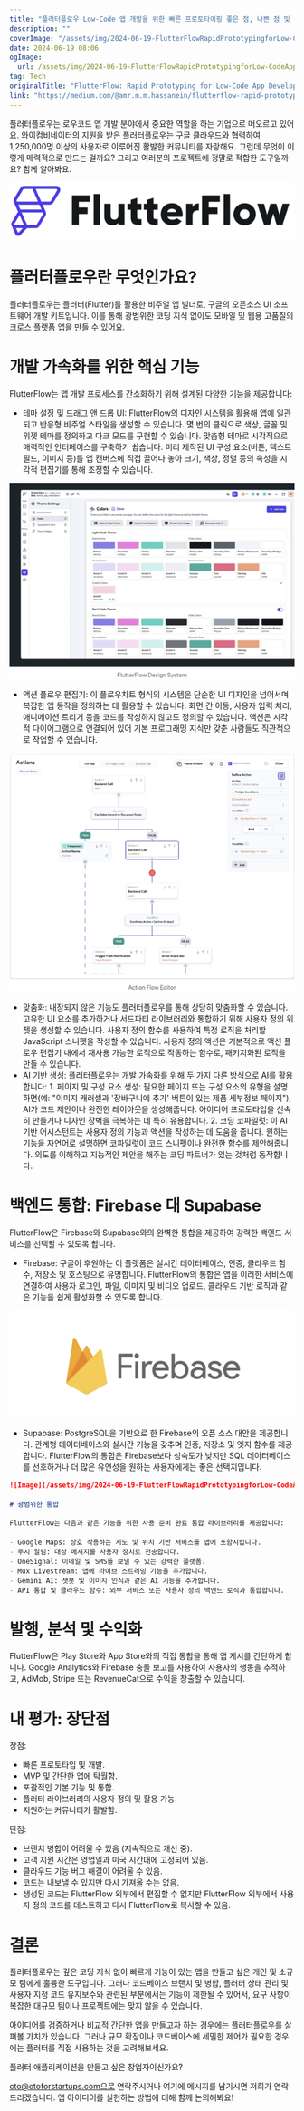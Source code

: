```yaml
---
title: "플러터플로우 Low-Code 앱 개발을 위한 빠른 프로토타이핑 좋은 점, 나쁜 점 및 플로우"
description: ""
coverImage: "/assets/img/2024-06-19-FlutterFlowRapidPrototypingforLow-CodeAppDevelopmentTheGoodtheBadandtheFlow_0.png"
date: 2024-06-19 08:06
ogImage: 
  url: /assets/img/2024-06-19-FlutterFlowRapidPrototypingforLow-CodeAppDevelopmentTheGoodtheBadandtheFlow_0.png
tag: Tech
originalTitle: "FlutterFlow: Rapid Prototyping for Low-Code App Development (The Good, the Bad, and the Flow)"
link: "https://medium.com/@amr.m.m.hassanein/flutterflow-rapid-prototyping-for-low-code-app-development-the-good-the-bad-and-the-flow-c1d7674b6882"
---
```



플러터플로우는 로우코드 앱 개발 분야에서 중요한 역할을 하는 기업으로 떠오르고 있어요. 와이컴비네이터의 지원을 받은 플러터플로우는 구글 클라우드와 협력하여 1,250,000명 이상의 사용자로 이루어진 활발한 커뮤니티를 자랑해요. 그런데 무엇이 이렇게 매력적으로 만드는 걸까요? 그리고 여러분의 프로젝트에 정말로 적합한 도구일까요? 함께 알아봐요.

![이미지](/assets/img/2024-06-19-FlutterFlowRapidPrototypingforLow-CodeAppDevelopmentTheGoodtheBadandtheFlow_0.png)

# 플러터플로우란 무엇인가요?

플러터플로우는 플러터(Flutter)를 활용한 비주얼 앱 빌더로, 구글의 오픈소스 UI 소프트웨어 개발 키트입니다. 이를 통해 광범위한 코딩 지식 없이도 모바일 및 웹용 고품질의 크로스 플랫폼 앱을 만들 수 있어요.

<div class="content-ad"></div>

# 개발 가속화를 위한 핵심 기능

FlutterFlow는 앱 개발 프로세스를 간소화하기 위해 설계된 다양한 기능을 제공합니다:

- 테마 설정 및 드래그 앤 드롭 UI: FlutterFlow의 디자인 시스템을 활용해 앱에 일관되고 반응형 비주얼 스타일을 생성할 수 있습니다. 몇 번의 클릭으로 색상, 글꼴 및 위젯 테마를 정의하고 다크 모드를 구현할 수 있습니다. 맞춤형 테마로 시각적으로 매력적인 인터페이스를 구축하기 쉽습니다. 미리 제작된 UI 구성 요소(버튼, 텍스트 필드, 이미지 등)를 앱 캔버스에 직접 끌어다 놓아 크기, 색상, 정렬 등의 속성을 시각적 편집기를 통해 조정할 수 있습니다.

![이미지](/assets/img/2024-06-19-FlutterFlowRapidPrototypingforLow-CodeAppDevelopmentTheGoodtheBadandtheFlow_1.png)

<div class="content-ad"></div>

- 액션 플로우 편집기: 이 플로우차트 형식의 시스템은 단순한 UI 디자인을 넘어서며 복잡한 앱 동작을 정의하는 데 활용할 수 있습니다. 화면 간 이동, 사용자 입력 처리, 애니메이션 트리거 등을 코드를 작성하지 않고도 정의할 수 있습니다. 액션은 시각적 다이어그램으로 연결되어 있어 기본 프로그래밍 지식만 갖춘 사람들도 직관적으로 작업할 수 있습니다.

![image](/assets/img/2024-06-19-FlutterFlowRapidPrototypingforLow-CodeAppDevelopmentTheGoodtheBadandtheFlow_2.png)

- 맞춤화: 내장되지 않은 기능도 플러터플로우를 통해 상당히 맞춤화할 수 있습니다. 고유한 UI 요소를 추가하거나 서드파티 라이브러리와 통합하기 위해 사용자 정의 위젯을 생성할 수 있습니다. 사용자 정의 함수를 사용하여 특정 로직을 처리할 JavaScript 스니펫을 작성할 수 있습니다. 사용자 정의 액션은 기본적으로 액션 플로우 편집기 내에서 재사용 가능한 로직으로 작동하는 함수로, 패키지화된 로직을 만들 수 있습니다.
- AI 기반 생성: 플러터플로우는 개발 가속화를 위해 두 가지 다른 방식으로 AI를 활용합니다: 1. 페이지 및 구성 요소 생성: 필요한 페이지 또는 구성 요소의 유형을 설명하면(예: "이미지 캐러셀과 '장바구니에 추가' 버튼이 있는 제품 세부정보 페이지"), AI가 코드 제안이나 완전한 레이아웃을 생성해줍니다. 아이디어 프로토타입을 신속히 만들거나 디자인 장벽을 극복하는 데 특히 유용합니다. 2. 코딩 코파일럿: 이 AI 기반 어시스턴트는 사용자 정의 기능과 액션을 작성하는 데 도움을 줍니다. 원하는 기능을 자연어로 설명하면 코파일럿이 코드 스니펫이나 완전한 함수를 제안해줍니다. 의도를 이해하고 지능적인 제안을 해주는 코딩 파트너가 있는 것처럼 동작합니다.

# 백엔드 통합: Firebase 대 Supabase

<div class="content-ad"></div>

FlutterFlow은 Firebase와 Supabase와의 완벽한 통합을 제공하여 강력한 백엔드 서비스를 선택할 수 있도록 합니다.

- Firebase: 구글이 후원하는 이 플랫폼은 실시간 데이터베이스, 인증, 클라우드 함수, 저장소 및 호스팅으로 유명합니다. FlutterFlow의 통합은 앱을 이러한 서비스에 연결하여 사용자 로그인, 파일, 이미지 및 비디오 업로드, 클라우드 기반 로직과 같은 기능을 쉽게 활성화할 수 있도록 합니다.

![image](/assets/img/2024-06-19-FlutterFlowRapidPrototypingforLow-CodeAppDevelopmentTheGoodtheBadandtheFlow_3.png)

- Supabase: PostgreSQL을 기반으로 한 Firebase의 오픈 소스 대안을 제공합니다. 관계형 데이터베이스와 실시간 기능을 갖추며 인증, 저장소 및 엣지 함수를 제공합니다. FlutterFlow의 통합은 Firebase보다 성숙도가 낮지만 SQL 데이터베이스를 선호하거나 더 많은 유연성을 원하는 사용자에게는 좋은 선택지입니다.

<div class="content-ad"></div>

```markdown
![Image](/assets/img/2024-06-19-FlutterFlowRapidPrototypingforLow-CodeAppDevelopmentTheGoodtheBadandtheFlow_4.png)

# 광범위한 통합

FlutterFlow는 다음과 같은 기능을 위한 사용 준비 완료 통합 라이브러리를 제공합니다:

- Google Maps: 상호 작용하는 지도 및 위치 기반 서비스를 앱에 포함시킵니다.
- 푸시 알림: 대상 메시지를 사용자 장치로 전송합니다.
- OneSignal: 이메일 및 SMS를 보낼 수 있는 강력한 플랫폼.
- Mux Livestream: 앱에 라이브 스트리밍 기능을 추가합니다.
- Gemini AI: 챗봇 및 이미지 인식과 같은 AI 기능을 추가합니다.
- API 통합 및 클라우드 함수: 외부 서비스 또는 사용자 정의 백엔드 로직과 통합합니다.
```

<div class="content-ad"></div>

# 발행, 분석 및 수익화

FlutterFlow은 Play Store와 App Store와의 직접 통합을 통해 앱 게시를 간단하게 합니다. Google Analytics와 Firebase 충돌 보고를 사용하여 사용자의 행동을 추적하고, AdMob, Stripe 또는 RevenueCat으로 수익을 창출할 수 있습니다.

# 내 평가: 장단점

장점:

<div class="content-ad"></div>

- 빠른 프로토타입 및 개발.
- MVP 및 간단한 앱에 탁월함.
- 포괄적인 기본 기능 및 통합.
- 플러터 라이브러리의 사용자 정의 및 활용 가능.
- 지원하는 커뮤니티가 활발함.

단점:

- 브랜치 병합이 어려울 수 있음 (지속적으로 개선 중).
- 고객 지원 시간은 영업일과 미국 시간대에 고정되어 있음.
- 클라우드 기능 버그 해결이 어려울 수 있음.
- 코드는 내보낼 수 있지만 다시 가져올 수는 없음.
- 생성된 코드는 FlutterFlow 외부에서 편집할 수 없지만 FlutterFlow 외부에서 사용자 정의 코드를 테스트하고 다시 FlutterFlow로 복사할 수 있음.

# 결론

<div class="content-ad"></div>

플러터플로우는 깊은 코딩 지식 없이 빠르게 기능이 있는 앱을 만들고 싶은 개인 및 소규모 팀에게 훌륭한 도구입니다. 그러나 코드베이스 브랜치 및 병합, 플러터 상태 관리 및 사용자 지정 코드 유지보수와 관련된 부분에서는 기능이 제한될 수 있어서, 요구 사항이 복잡한 대규모 팀이나 프로젝트에는 맞지 않을 수 있습니다.

아이디어를 검증하거나 비교적 간단한 앱을 만들고자 하는 경우에는 플러터플로우를 살펴볼 가치가 있습니다. 그러나 규모 확장이나 코드베이스에 세밀한 제어가 필요한 경우에는 플러터를 직접 사용하는 것을 고려해보세요.

플러터 애플리케이션을 만들고 싶은 창업자이신가요?

cto@ctoforstartups.com으로 연락주시거나 여기에 메시지를 남기시면 저희가 연락드리겠습니다. 앱 아이디어를 실현하는 방법에 대해 함께 논의해봐요!